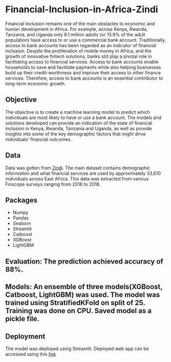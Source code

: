 # Financial-Inclusion-in-Africa-Zindi 
Financial Inclusion remains one of the main obstacles to economic and human development in Africa. For example, across Kenya, Rwanda, Tanzania, and Uganda only 9.1 million adults (or 13.9% of the adult population) have access to or use a commercial bank account.
Traditionally, access to bank accounts has been regarded as an indicator of financial inclusion. Despite the proliferation of mobile money in Africa, and the growth of innovative fintech solutions, banks still play a pivotal role in facilitating access to financial services. Access to bank accounts enable households to save and facilitate payments while also helping businesses build up their credit-worthiness and improve their access to other finance services. Therefore, access to bank accounts is an essential contributor to long-term economic growth.

## Objective
The objective is to create a machine learning model to predict which individuals are most likely to have or use a bank account. The models and solutions developed can provide an indication of the state of financial inclusion in Kenya, Rwanda, Tanzania and Uganda, as well as provide insights into some of the key demographic factors that might drive individuals’ financial outcomes.

## Data
Data was gotten from [Zindi](https://zindi.africa/competitions/financial-inclusion-in-africa/data). The main dataset contains demographic information and what financial services are used by approximately 33,610 individuals across East Africa. This data was extracted from various Finscope surveys ranging from 2016 to 2018.

## Packages
- Numpy
- Pandas
- Seaborn
- Streamlit
- Catboost
- XGBoost
- LightGBM


## Evaluation: The prediction achieved accuracy of 88%.

## Models: An ensemble of three models(XGBoost, Catboost, LightGBM) was used. The model was trained using StratifiedKFold on split of 25. Training was done on CPU. Saved model as a pickle file.

## Deployment
The model was deployed using Streamlit. Deployed web app can be accessed using this [link](https://share.streamlit.io/sirdamis/financial-inclusion-in-africa-zindi/main/app.py)
